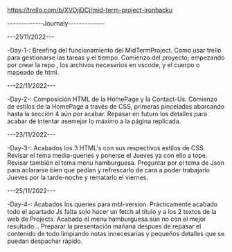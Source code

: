 https://trello.com/b/XVOjiDCj/mid-term-project-ironhacku

-------------Journaly-------------

---21/11/2022---

-Day-1-:
Breefing del funcionamiento del MidTermProject.
Como usar trello para gestionarse las tareas y el tiempo.
Comienzo del proyecto; empezando por crear la repo , los archivos necesarios en vscode, y el cuerpo o mapeado de html.

---22/11/2022---

-Day-2-:
Composición HTML de la HomePage y la Contact-Us.
Comienzo de estilos de la HomePage a través de CSS, primeras pinceladas abarcando hasta la sección 4 aún por acabar.
Repasar en futuro los detalles para acabar de intentar asemejar lo máximo a la página replicada.

---23/11/2022---

-Day-3-:
Acabados los 3 HTML's con sus respectivos estilos de CSS.
Revisar el tema media-queries y ponerse el Jueves ya con ello a tope.
Revisar también el tema menu hamburguesa.
Preguntar por el tema de Json para aclararse bien que pedían y refrescarlo de cara a poder trabajarlo Jueves por la tarde-noche y rematarlo el viernes.

---25/11/2022---

-Day-4-:
Acabados los queries para mbl-version.
Prácticamente acabado todo el apartado Js falta solo hacer un fetch al titulo y a los 2 textos de la web de Projects.
Acabado el menu hamburguesa aún no con el mejor resultado...
Preparar la presentación mañana despues de repasar el contenido de todo limpiando notas innecesarias y pequeños detalles que se puedan despachar rápido.

